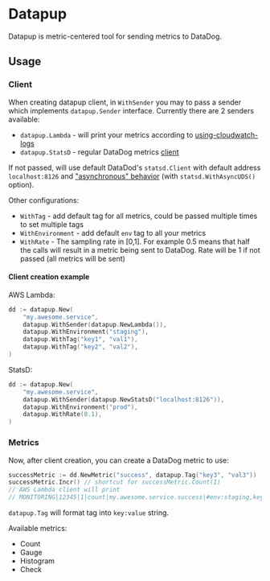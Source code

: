 # Datapup

Datapup is metric-centered tool for sending metrics to DataDog.

## Usage

### Client

When creating datapup client, in `WithSender` you may to pass a sender which implements `datapup.Sender` interface. Currently there are 2 senders available:

* `datapup.Lambda` - will print your metrics according to [using-cloudwatch-logs](https://docs.datadoghq.com/integrations/amazon_lambda/#using-cloudwatch-logs)
* `datapup.StatsD` - regular DataDog metrics [client](https://github.com/DataDog/datadog-go)

If not passed, will use default DataDod's `statsd.Client` with default address `localhost:8126` and
["asynchronous" behavior](https://github.com/DataDog/datadog-go#blocking-vs-asynchronous-behavior) (with `statsd.WithAsyncUDS()` option).

Other configurations:

* `WithTag` - add default tag for all metrics, could be passed multiple times to set multiple tags
* `WithEnvironment` - add default `env` tag to all your metrics
* `WithRate` - The sampling rate in [0,1]. For example 0.5 means that half the calls will result in a metric being sent to DataDog. Rate will be 1 if not passed (all metrics will be sent)

#### Client creation example

AWS Lambda:

```go
dd := datapup.New(
    "my.awesome.service",
    datapup.WithSender(datapup.NewLambda()),
    datapup.WithEnvironment("staging"),
    datapup.WithTag("key1", "val1"),
    datapup.WithTag("key2", "val2"),
)
```

StatsD:

```go
dd := datapup.New(
    "my.awesome.service",
    datapup.WithSender(datapup.NewStatsD("localhost:8126")),
    datapup.WithEnvironment("prod"),
    datapup.WithRate(0.1),
)
```

### Metrics

Now, after client creation, you can create a DataDog metric to use:

```go
successMetric := dd.NewMetric("success", datapup.Tag("key3", "val3"))
successMetric.Incr() // shortcut for successMetric.Count(1)
// AWS Lambda client will print
// MONITORING|12345|1|count|my.awesome.service.success|#env:staging,key1:val1,key2:val2,key3:val3
```

`datapup.Tag` will format tag into `key:value` string.

Available metrics:

* Count
* Gauge
* Histogram
* Check
